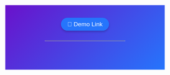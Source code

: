 <div style="text-align: center; font-family: 'Arial', sans-serif; padding: 50px 0; background: linear-gradient(135deg, #6a11cb, #2575fc); color: #fff;">
 
  <a href="https://semperdev-v2-lukatizics-projects.vercel.app/" style="text-decoration: none; color: #fff; font-size: 1.2rem; background-color: #2575fc; padding: 10px 20px; border-radius: 30px; box-shadow: 0 4px 6px rgba(0, 0, 0, 0.2); transition: background-color 0.3s ease;">
    🌌 Demo Link
  </a>
  <hr style="width: 50%; border: 1px solid #ddd; margin: 40px auto; opacity: 0.5;">
</div>
